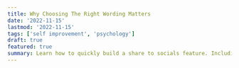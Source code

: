 ```yaml
---
title: Why Choosing The Right Wording Matters
date: '2022-11-15'
lastmod: '2022-11-15'
tags: ['self improvement', 'psychology']
draft: true
featured: true
summary: Learn how to quickly build a share to socials feature. Including LinkedIn, Twitter, Reddit, HackerNews and Facebook on web and native share on mobile.
---
```



